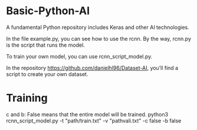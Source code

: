 # Basic-Python-AI
A fundamental Python repository includes Keras and other AI technologies.

In the file example.py, you can see how to use the rcnn. By the way, rcnn.py is the script that runs the model.

To train your own model, you can use rcnn_script_model.py.

In the repository https://github.com/danielhl96/Dataset-AI, you’ll find a script to create your own dataset.

# Training
c and b: False means that the entire model will be trained.
python3 rcnn_script_model.py -t "path/train.txt" -v "pathvali.txt" -c false -b false
